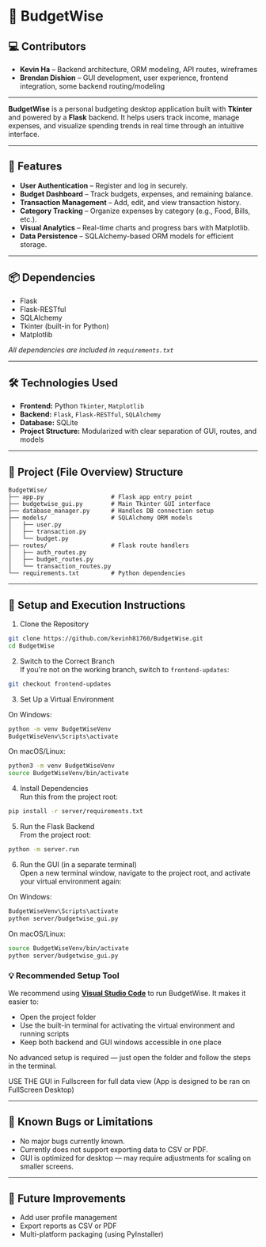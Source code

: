 # 💸 BudgetWise

## 💻 Contributors

- **Kevin Ha** – Backend architecture, ORM modeling, API routes, wireframes
- **Brendan Dishion** – GUI development, user experience, frontend integration, some backend routing/modeling

---

**BudgetWise** is a personal budgeting desktop application built with **Tkinter** and powered by a **Flask** backend. It helps users track income, manage expenses, and visualize spending trends in real time through an intuitive interface.

---

## 📌 Features

- **User Authentication** – Register and log in securely.
- **Budget Dashboard** – Track budgets, expenses, and remaining balance.
- **Transaction Management** – Add, edit, and view transaction history.
- **Category Tracking** – Organize expenses by category (e.g., Food, Bills, etc.).
- **Visual Analytics** – Real-time charts and progress bars with Matplotlib.
- **Data Persistence** – SQLAlchemy-based ORM models for efficient storage.

---

## 📦 Dependencies

- Flask
- Flask-RESTful
- SQLAlchemy
- Tkinter (built-in for Python)
- Matplotlib

*All dependencies are included in `requirements.txt`*

---

## 🛠️ Technologies Used

- **Frontend:** Python `Tkinter`, `Matplotlib`
- **Backend:** `Flask`, `Flask-RESTful`, `SQLAlchemy`
- **Database:** SQLite
- **Project Structure:** Modularized with clear separation of GUI, routes, and models

---

## 📁 Project (File Overview) Structure

```
BudgetWise/
├── app.py                   # Flask app entry point
├── budgetwise_gui.py        # Main Tkinter GUI interface
├── database_manager.py      # Handles DB connection setup
├── models/                  # SQLAlchemy ORM models
│   ├── user.py
│   ├── transaction.py
│   └── budget.py
├── routes/                  # Flask route handlers
│   ├── auth_routes.py
│   ├── budget_routes.py
│   └── transaction_routes.py
└── requirements.txt         # Python dependencies
```

---

## 🚀 Setup and Execution Instructions

1. Clone the Repository
```bash
git clone https://github.com/kevinh81760/BudgetWise.git
cd BudgetWise
```

2. Switch to the Correct Branch  
If you're not on the working branch, switch to `frontend-updates`:
```bash
git checkout frontend-updates
```

3. Set Up a Virtual Environment

On Windows:
```bash
python -m venv BudgetWiseVenv
BudgetWiseVenv\Scripts\activate
```

On macOS/Linux:
```bash
python3 -m venv BudgetWiseVenv
source BudgetWiseVenv/bin/activate
```

4. Install Dependencies  
Run this from the project root:
```bash
pip install -r server/requirements.txt
```

5. Run the Flask Backend  
From the project root:
```bash
python -m server.run
```

6. Run the GUI (in a separate terminal)  
Open a new terminal window, navigate to the project root, and activate your virtual environment again:

On Windows:
```bash
BudgetWiseVenv\Scripts\activate
python server/budgetwise_gui.py
```

On macOS/Linux:
```bash
source BudgetWiseVenv/bin/activate
python server/budgetwise_gui.py
```

### 💡 Recommended Setup Tool

We recommend using **[Visual Studio Code](https://code.visualstudio.com/)** to run BudgetWise. It makes it easier to:

- Open the project folder
- Use the built-in terminal for activating the virtual environment and running scripts
- Keep both backend and GUI windows accessible in one place

No advanced setup is required — just open the folder and follow the steps in the terminal.

USE THE GUI in Fullscreen for full data view (App is designed to be ran on FullScreen Desktop)

---

## 🐞 Known Bugs or Limitations

- No major bugs currently known.
- Currently does not support exporting data to CSV or PDF.
- GUI is optimized for desktop — may require adjustments for scaling on smaller screens.

---

## 📌 Future Improvements

- Add user profile management  
- Export reports as CSV or PDF  
- Multi-platform packaging (using PyInstaller)